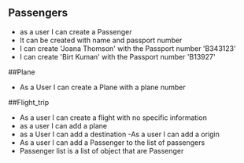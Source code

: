 ## Passengers
- as a user I can create a Passenger
- It can be created with name and passport number
- I can create 'Joana Thomson' with the Passport number 'B343123'
- I can create 'Birt Kuman' with the Passport number 'B13927'

##Plane
- As a User I can create a Plane with a plane number

##Flight_trip
- As a user I can create a flight with no specific information
- as a user I can add a plane
- as a User I can add a destination
 -As a user I can add a origin
- As a user I can add a Passenger to the list of passengers
- Passenger list is a list of object that are Passenger